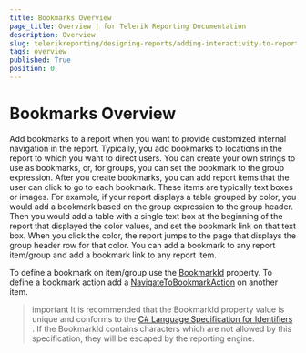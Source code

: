 ```yaml
---
title: Bookmarks Overview
page_title: Overview | for Telerik Reporting Documentation
description: Overview
slug: telerikreporting/designing-reports/adding-interactivity-to-reports/bookmarks/overview
tags: overview
published: True
position: 0
---
```


# Bookmarks Overview



Add bookmarks to a report when you want to provide customized internal navigation in the report. Typically, you add bookmarks to locations in         the report to which you want to direct users. You can create your own strings to use as bookmarks,         or, for groups, you can set the bookmark to the group expression. After you create bookmarks,         you can add report items that the user         can click to go to each bookmark. These items are typically text boxes or images. For example, if your report         displays a table grouped by color, you would add a bookmark based on the group expression to the group header.         Then you would add a table with a single text box at the beginning of the report that displayed the color values,         and set the bookmark link on that text box. When you click the color, the report jumps to the page that displays         the group header row for that color. You can add a bookmark to any report item/group and add a bookmark link to any         report item.       

To define a bookmark on item/group use the  [BookmarkId](/reporting/api/Telerik.Reporting.ReportItemBase#Telerik_Reporting_ReportItemBase_BookmarkId)  property. To define a bookmark action add a          [NavigateToBookmarkAction](/reporting/api/Telerik.Reporting.NavigateToBookmarkAction)  on another item.       

>important It is recommended that the BookmarkId property value is unique and conforms to the  [C# Language Specification for Identifiers](https://msdn.microsoft.com/en-us/library/aa664670) . If the BookmarkId contains characters which are not allowed by this specification, they will be escaped by the reporting engine.         

